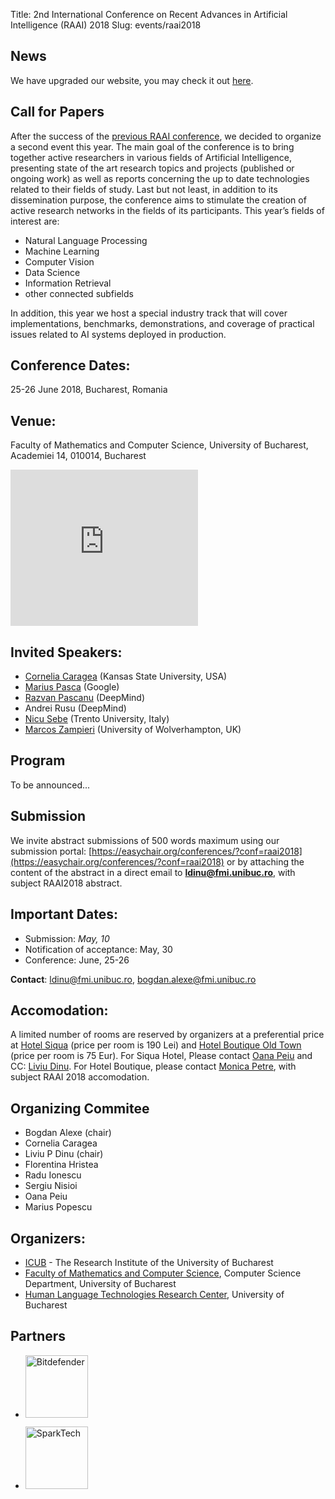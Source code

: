 Title: 2nd International Conference on Recent Advances in Artificial Intelligence (RAAI) 2018
Slug: events/raai2018

## News
We have upgraded our website, you may check it out [here](http://conferences.unibuc.ro/raai2018).

## Call for Papers
After the success of the [previous RAAI conference](http://unibuc.ro/~conference/raai2017), we decided to organize a second event this year. The main goal of the conference is to bring together active researchers in various fields of Artificial Intelligence, presenting state of the art research topics and projects (published or ongoing work) as well as reports concerning the up to date technologies related to their fields of study. Last but not least, in addition to its dissemination purpose, the conference aims to stimulate the creation of active research networks in the fields of its participants. This year’s fields of interest are:  

- Natural Language Processing
- Machine Learning
- Computer Vision
- Data Science
- Information Retrieval
- other connected subfields 

In addition, this year we host a special industry track that will cover implementations, benchmarks, demonstrations, and coverage of practical issues related to AI systems deployed in production.


## Conference Dates:
25-26 June 2018, Bucharest, Romania

## Venue:
Faculty of Mathematics and Computer Science, University of Bucharest, Academiei 14, 010014, Bucharest
<iframe src="https://www.google.com/maps/embed?pb=!1m18!1m12!1m3!1d2848.888727451981!2d26.099479051137763!3d44.43544467899961!2m3!1f0!2f0!3f0!3m2!1i1024!2i768!4f13.1!3m3!1m2!1s0x0%3A0x493984726f0235f9!2sFacultatea+de+Matematic%C4%83+%C8%99i+Informatic%C4%83!5e0!3m2!1sro!2suk!4v1491084386385" width="300" height="250" frameborder="0" style="border:0" allowfullscreen></iframe>



## Invited Speakers:
- [Cornelia Caragea](http://people.cs.ksu.edu/~ccaragea/) (Kansas State University, USA)
- [Marius Pasca](https://research.google.com/pubs/author107.html) (Google)
- [Razvan Pascanu](https://sites.google.com/view/razp) (DeepMind)
- Andrei Rusu (DeepMind)
- [Nicu Sebe](http://disi.unitn.it/~sebe/) (Trento University, Italy)
- [Marcos Zampieri](http://pers-www.wlv.ac.uk/~u22984/) (University of Wolverhampton, UK)

## Program
To be announced...

## Submission
We invite abstract submissions of 500 words maximum using our submission portal: [https://easychair.org/conferences/?conf=raai2018](https://easychair.org/conferences/?conf=raai2018) or by attaching the content of the abstract in a direct email to **ldinu@fmi.unibuc.ro**, with subject RAAI2018 abstract.

## Important Dates:

* Submission: *May, 10*
* Notification of acceptance: May, 30
* Conference:  June, 25-26

**Contact**: ldinu@fmi.unibuc.ro, bogdan.alexe@fmi.unibuc.ro

## Accomodation:
A limited number of rooms are reserved by organizers at a preferential price at [Hotel Siqua](http://hotelsiqua.ro/home-en/) (price per room is 190 Lei) and [Hotel Boutique Old Town](http://hoteloldtown.ro/) (price per room is 75 Eur).
For Siqua Hotel, Please contact [Oana Peiu](mailto:oana.peiu@icub.unibuc.ro) and CC: [Liviu Dinu](mailto:ldinu@fmi.unibuc.ro).
For Hotel Boutique, please contact [Monica Petre](mailto:gm@hoteloldtown.ro), with subject RAAI 2018 accomodation.


## Organizing Commitee

- Bogdan Alexe (chair)
- Cornelia Caragea
- Liviu P Dinu (chair)
- Florentina Hristea
- Radu Ionescu
- Sergiu Nisioi
- Oana Peiu
- Marius Popescu


## Organizers:
- [ICUB](http://icub.unibuc.ro/) - The Research Institute of the University of Bucharest
- [Faculty of Mathematics and Computer Science](http://fmi.unibuc.ro), Computer Science Department, University of Bucharest
- [Human Language Technologies Research Center](http://nlp.unibuc.ro/), University of Bucharest

## Partners
- <a href="https://www.bitdefender.ro/"> <img src="/images/logo_bitdef.png" alt="Bitdefender" style="width: 100px;"/></a>

- <a href="https://www.sparktechsoft.com/"> <img src="/images/logo_spark.png" alt="SparkTech" style="width: 100px;"/></a>